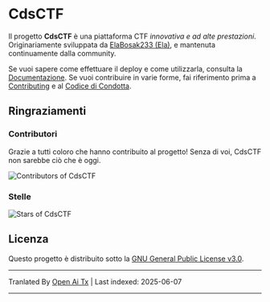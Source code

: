 # CdsCTF

Il progetto **CdsCTF** è una piattaforma CTF _innovativa e ad alte prestazioni_. Originariamente sviluppata da [ElaBosak233 (Ela)](https://github.com/ElaBosak233), e mantenuta continuamente dalla community.

Se vuoi sapere come effettuare il deploy e come utilizzarla, consulta la [Documentazione](https://cdsctf.e23.dev). Se vuoi contribuire in varie forme, fai riferimento prima a [Contributing](https://raw.githubusercontent.com/cdsctf/cdsctf/main/.github/CONTRIBUTING.md) e al [Codice di Condotta](https://raw.githubusercontent.com/cdsctf/cdsctf/main/.github/CODE_OF_CONDUCT.md).

## Ringraziamenti

### Contributori

Grazie a tutti coloro che hanno contribuito al progetto! Senza di voi, CdsCTF non sarebbe ciò che è oggi.

![Contributors of CdsCTF](https://contrib.rocks/image?repo=cdsctf/cdsctf)

### Stelle

![Stars of CdsCTF](https://starchart.cc/cdsctf/cdsctf.svg?variant=adaptive)

## Licenza

Questo progetto è distribuito sotto la [GNU General Public License v3.0](https://raw.githubusercontent.com/cdsctf/cdsctf/main/LICENSE).

---

Tranlated By [Open Ai Tx](https://github.com/OpenAiTx/OpenAiTx) | Last indexed: 2025-06-07

---